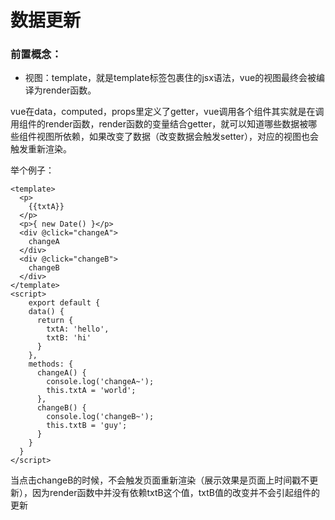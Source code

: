# 数据更新

### **前置概念**：
- 视图：template，就是template标签包裹住的jsx语法，vue的视图最终会被编译为render函数。

vue在data，computed，props里定义了getter，vue调用各个组件其实就是在调用组件的render函数，render函数的变量结合getter，就可以知道哪些数据被哪些组件视图所依赖，如果改变了数据（改变数据会触发setter），对应的视图也会触发重新渲染。

举个例子：

```
<template>
  <p>
    {{txtA}}
  </p>  
  <p>{ new Date() }</p>
  <div @click="changeA">
    changeA
  </div>
  <div @click="changeB">
    changeB
  </div>
</template>
<script>
    export default {
    data() {
      return {
        txtA: 'hello',
        txtB: 'hi'
      }
    },
    methods: {
      changeA() {
        console.log('changeA~');
        this.txtA = 'world';
      },
      changeB() {
        console.log('changeB~');
        this.txtB = 'guy';
      }
    }
  }
</script>
```

当点击changeB的时候，不会触发页面重新渲染（展示效果是页面上时间戳不更新），因为render函数中并没有依赖txtB这个值，txtB值的改变并不会引起组件的更新